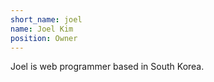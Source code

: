 ```yaml
---
short_name: joel
name: Joel Kim
position: Owner
---
```

Joel is web programmer based in South Korea.